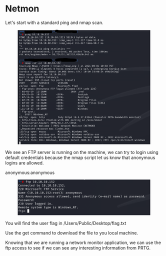 # Netmon

Let's start with a standard ping and nmap scan.

<figure><img src="../../.gitbook/assets/image (1) (1) (1) (1) (1) (1) (1).png" alt=""><figcaption></figcaption></figure>

We see an FTP server is running on the machine, we can try to login using default credentials because the nmap script let us know that anonymous logins are allowed.&#x20;

anonymous:anonymous

<figure><img src="../../.gitbook/assets/image (2) (1) (1) (1) (1) (1).png" alt=""><figcaption></figcaption></figure>

You will find the user flag in /Users/Public/Desktop/flag.txt



Use the get command to download the file to you local machine.



Knowing that we are running a network monitor application, we can use the ftp access to see if we can see any interesting information from PRTG.&#x20;
